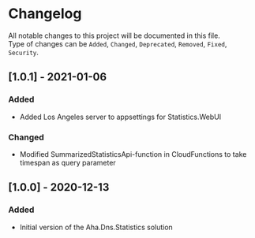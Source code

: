 # Changelog

All notable changes to this project will be documented in this file.  
Type of changes can be `Added`, `Changed`, `Deprecated`, `Removed`, `Fixed`, `Security`.

## [1.0.1] - 2021-01-06

### Added

- Added Los Angeles server to appsettings for Statistics.WebUI

### Changed

- Modified SummarizedStatisticsApi-function in CloudFunctions to take timespan as query parameter

## [1.0.0] - 2020-12-13

### Added

- Initial version of the Aha.Dns.Statistics solution
